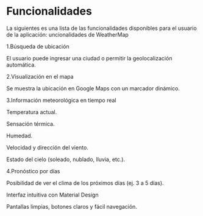 # Funcionalidades

La siguientes es una lista de las funcionalidades disponibles para el usuario de la aplicación:
uncionalidades de WeatherMap

1.Búsqueda de ubicación

El usuario puede ingresar una ciudad o permitir la geolocalización automática.

2.Visualización en el mapa

Se muestra la ubicación en Google Maps con un marcador dinámico.

3.Información meteorológica en tiempo real

Temperatura actual.

Sensación térmica.

Humedad.

Velocidad y dirección del viento.

Estado del cielo (soleado, nublado, lluvia, etc.).

4.Pronóstico por días

Posibilidad de ver el clima de los próximos días (ej. 3 a 5 días).

Interfaz intuitiva con Material Design

Pantallas limpias, botones claros y fácil navegación.
